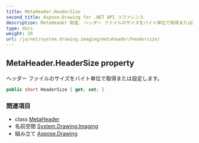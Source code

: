 ```yaml
---
title: MetaHeader.HeaderSize
second_title: Aspose.Drawing for .NET API リファレンス
description: MetaHeader 財産. ヘッダー ファイルのサイズをバイト単位で取得または設定します
type: docs
weight: 20
url: /ja/net/system.drawing.imaging/metaheader/headersize/
---
```

## MetaHeader.HeaderSize property

ヘッダー ファイルのサイズをバイト単位で取得または設定します。

```csharp
public short HeaderSize { get; set; }
```

### 関連項目

* class [MetaHeader](../)
* 名前空間 [System.Drawing.Imaging](../../metaheader/)
* 組み立て [Aspose.Drawing](../../../)


